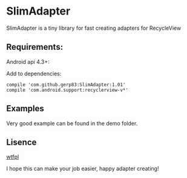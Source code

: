 # SlimAdapter
SlimAdapter is a tiny library for fast creating adapters for RecycleView

## Requirements:
Android api 4.3+:

Add to dependencies:
```
compile 'com.github.gerp83:SlimAdapter:1.01'
compile 'com.android.support:recyclerview-v*'
```

## Examples
Very good example can be found in the demo folder.

## Lisence
[wtfpl](http://www.wtfpl.net/)

I hope this can make your job easier, happy adapter creating!

